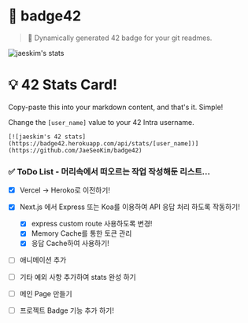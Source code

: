 # 📌 badge42

> 🚀 Dynamically generated 42 badge for your git readmes.

![jaeskim's stats](https://badge42.herokuapp.com/api/stats/jaeskim)

# 💡 42 Stats Card!

Copy-paste this into your markdown content, and that's it. Simple!

Change the `[user_name]` value to your 42 Intra username.

```
[![jaeskim's 42 stats](https://badge42.herokuapp.com/api/stats/[user_name])](https://github.com/JaeSeoKim/badge42)
```



### ✅ ToDo List - 머리속에서 떠오르는 작업 작성해둔 리스트...

- [x] Vercel -> Heroko로 이전하기!
- [x] Next.js 에서 Express 또는 Koa를 이용하여 API 응답 처리 하도록 작동하기!
  - [x] express custom route 사용하도록 변경! 
  - [x] Memory Cache를 통한 토큰 관리
  - [x] 응답 Cache하여 사용하기!

- [ ] 애니메이션 추가
- [ ] 기타 예외 사항 추가하여 stats 완성 하기
- [ ] 메인 Page 만들기
- [ ] 프로젝트 Badge 기능 추가 하기!

